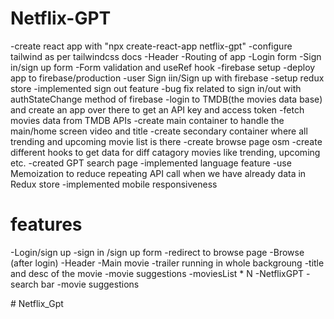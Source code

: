# Netflix-GPT

-create react app with "npx create-react-app netflix-gpt"
-configure tailwind as per tailwindcss docs
-Header
-Routing of app
-Login form
-Sign in/sign up form
-Form validation and useRef hook
-firebase setup
-deploy app to firebase/production
-user Sign iin/Sign up with firebase
-setup redux store
-implemented sign out feature
-bug fix related to sign in/out with authStateChange method of firebase
-login to TMDB(the movies data base) and create an app over there to get an API key and access token
-fetch movies data from TMDB APIs
-create main container to handle the main/home screen video and title
-create secondary container where all trending and upcoming movie list is there
-create browse page osm
-create different hooks to get data for diff catagory movies like trending, upcoming etc.
-created GPT search page
-implemented language feature
-use Memoization to reduce repeating API call when we have already data in Redux store
-implemented mobile responsiveness


# features
-Login/sign up 
    -sign in /sign up form
    -redirect to browse page
-Browse (after login)
    -Header 
    -Main movie
        -trailer running in whole backgroung
        -title and desc of the movie
        -movie suggestions
            -moviesList * N
-NetflixGPT
    -search bar
    -movie suggestions
    

#   N e t f l i x _ G p t 
 
 